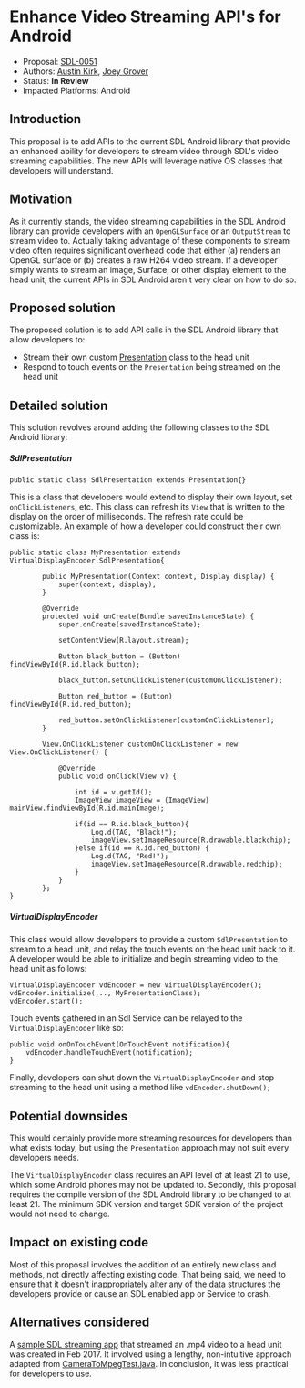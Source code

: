 # Enhance Video Streaming API's for Android

* Proposal:  [SDL-0051](0051-enhance_video_streaming_apis_for_android.md)
* Authors: [Austin Kirk](https://github.com/askirk), [Joey Grover](https://github.com/joeygrover)
* Status: **In Review**
* Impacted Platforms: Android

## Introduction
This proposal is to add APIs to the current SDL Android library that provide an enhanced ability for developers to stream video through SDL's video streaming capabilities. The new APIs will leverage native OS classes that developers will understand. 

## Motivation
As it currently stands, the video streaming capabilities in the SDL Android library can provide developers with an `OpenGLSurface` or an `OutputStream` to stream video to. Actually taking advantage of these components to stream video often requires significant overhead code that either (a) renders an OpenGL surface or (b) creates a raw H264 video stream. If a developer simply wants to stream an image, Surface, or other display element to the head unit, the current APIs in SDL Android aren't very clear on how to do so.

## Proposed solution
The proposed solution is to add API calls in the SDL Android library that allow developers to:

* Stream their own custom [Presentation](https://developer.android.com/reference/android/app/Presentation.html) class to the head unit
* Respond to touch events on the `Presentation` being streamed on the head unit

## Detailed solution

This solution revolves around adding the following classes to the SDL Android library:

##### SdlPresentation

```
public static class SdlPresentation extends Presentation{}
```
This is a class that developers would extend to display their own layout, set `onClickListeners`, etc. This class can refresh its `View` that is written to the display on the order of milliseconds. The refresh rate could be customizable. An example of how a developer could construct their own class is:

```
public static class MyPresentation extends VirtualDisplayEncoder.SdlPresentation{

        public MyPresentation(Context context, Display display) {
            super(context, display);
        }

        @Override
        protected void onCreate(Bundle savedInstanceState) {
            super.onCreate(savedInstanceState);

            setContentView(R.layout.stream);

            Button black_button = (Button) findViewById(R.id.black_button);

            black_button.setOnClickListener(customOnClickListener);

            Button red_button = (Button) findViewById(R.id.red_button);

            red_button.setOnClickListener(customOnClickListener);
        }

        View.OnClickListener customOnClickListener = new View.OnClickListener() {

            @Override
            public void onClick(View v) {

                int id = v.getId();
                ImageView imageView = (ImageView) mainView.findViewById(R.id.mainImage);

                if(id == R.id.black_button){
                    Log.d(TAG, "Black!");
                    imageView.setImageResource(R.drawable.blackchip);
                }else if(id == R.id.red_button) {
                    Log.d(TAG, "Red!");
                    imageView.setImageResource(R.drawable.redchip);
                }
            }
        };
}
```

##### VirtualDisplayEncoder

This class would allow developers to provide a custom `SdlPresentation` to stream to a head unit, and relay the touch events on the head unit back to it. A developer would be able to initialize and begin streaming video to the head unit as follows:

```
VirtualDisplayEncoder vdEncoder = new VirtualDisplayEncoder();
vdEncoder.initialize(..., MyPresentationClass);
vdEncoder.start();
```

Touch events gathered in an Sdl Service can be relayed to the `VirtualDisplayEncoder` like so:

```
public void onOnTouchEvent(OnTouchEvent notification){
	vdEncoder.handleTouchEvent(notification);
}
```

Finally, developers can shut down the `VirtualDisplayEncoder` and stop streaming to the head unit using a method like `vdEncoder.shutDown();`

## Potential downsides
This would certainly provide more streaming resources for developers than what exists today, but using the `Presentation` approach may not suit every developers needs. 

The `VirtualDisplayEncoder` class requires an API level of at least 21 to use, which some Android phones may not be updated to. Secondly, this proposal requires the compile version of the SDL Android library to be changed to at least 21. The minimum SDK version and target SDK version of the project would not need to change.

## Impact on existing code
Most of this proposal involves the addition of an entirely new class and methods, not directly affecting existing code. That being said, we need to ensure that it doesn't inappropriately alter any of the data structures the developers provide or cause an SDL enabled app or Service to crash. 

## Alternatives considered
A [sample SDL streaming app](https://github.com/livio/sdl_video_streaming_android_sample/tree/7cc01900a8c704f0924ceb2905be6609b54f4583) that streamed an .mp4 video to a head unit was created in Feb 2017. It involved using a lengthy, non-intuitive approach adapted from [CameraToMpegTest.java](http://bigflake.com/mediacodec/CameraToMpegTest.java.txt). In conclusion, it was less practical for developers to use.
